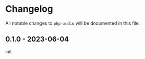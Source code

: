 # Changelog

All notable changes to `php-audio` will be documented in this file.

## 0.1.0 - 2023-06-04

init
